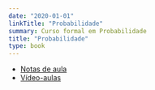```yaml
---
date: "2020-01-01"
linkTitle: "Probabilidade"
summary: Curso formal em Probabilidade
title: "Probabilidade"
type: book
---
```


- [Notas de aula](https://www.overleaf.com/read/fjdsbxwydcnf)
- [Vídeo-aulas](https://www.youtube.com/c/rafaelstern/playlists?view=50&sort=dd&shelf_id=3)